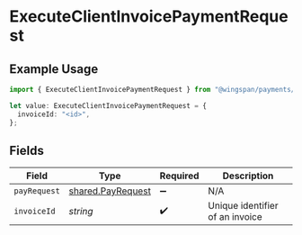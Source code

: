 # ExecuteClientInvoicePaymentRequest

## Example Usage

```typescript
import { ExecuteClientInvoicePaymentRequest } from "@wingspan/payments/sdk/models/operations";

let value: ExecuteClientInvoicePaymentRequest = {
  invoiceId: "<id>",
};
```

## Fields

| Field                                                         | Type                                                          | Required                                                      | Description                                                   |
| ------------------------------------------------------------- | ------------------------------------------------------------- | ------------------------------------------------------------- | ------------------------------------------------------------- |
| `payRequest`                                                  | [shared.PayRequest](../../../sdk/models/shared/payrequest.md) | :heavy_minus_sign:                                            | N/A                                                           |
| `invoiceId`                                                   | *string*                                                      | :heavy_check_mark:                                            | Unique identifier of an invoice                               |